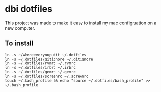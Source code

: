 # dbi dotfiles

This project was made to make it easy to install my mac configruation on a new computer.

## To install

    ln -s ~/whereeveryouputit ~/.dotfiles
    ln -s ~/.dotfiles/gitignore ~/.gitignore
    ln -s ~/.dotfiles/rvmrc ~/.rvmrc
    ln -s ~/.dotfiles/irbrc ~/.irbrc
    ln -s ~/.dotfiles/gemrc ~/.gemrc
    ln -s ~/.dotfiles/screenrc ~/.screenrc
    touch ~/.bash_profile && echo "source ~/.dotfiles/bash_profile" >> ~/.bash_profile
